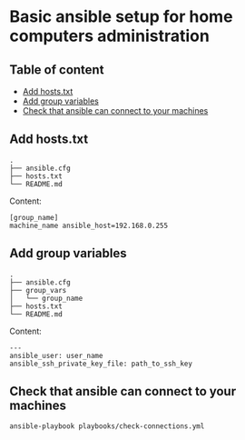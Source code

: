# Basic ansible setup for home computers administration

## Table of content

* [Add hosts.txt](#add-hoststxt)
* [Add group variables](#add-group-variables)
* [Check that ansible can connect to your machines](#check-that-ansible-can-connect-to-your-machines)

## Add hosts.txt
```
.
├── ansible.cfg
├── hosts.txt
└── README.md

```
Content:
```
[group_name]
machine_name ansible_host=192.168.0.255
```

## Add group variables

```
.
├── ansible.cfg
├── group_vars
│   └── group_name
├── hosts.txt
└── README.md
```
Content:
```
---
ansible_user: user_name
ansible_ssh_private_key_file: path_to_ssh_key
```

## Check that ansible can connect to your machines

```
ansible-playbook playbooks/check-connections.yml
```
